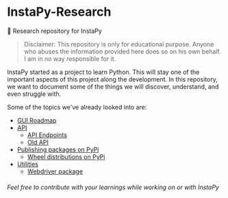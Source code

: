 # InstaPy-Research
📄 Research repository for InstaPy

> Disclaimer: This repository is only for educational purpose. Anyone who abuses the information provided here does so on his own behalf. I am in no way responsible for it.

InstaPy started as a project to learn Python. This will stay one of the important aspects of this project along the development.
In this repository, we want to document some of the things we will discover, understand, and even struggle with.

Some of the topics we've already looked into are:
- [GUI Roadmap](https://github.com/InstaPy/instapy-research/tree/master/gui_roadmap#gui-roadmap)
- [API](https://github.com/InstaPy/InstaPy-Research/tree/master/api)
  - [API Endpoints](./api/API_ENDPOINTS.md)
  - [Old API](./api/old_api)
- [Publishing packages on PyPi](https://github.com/InstaPy/InstaPy-Research/tree/master/pypi_publish)
  - [Wheel distributions on PyPi]()
- [Utilities](https://github.com/InstaPy/instapy-research/tree/master/utils)
  - [Webdriver package](https://github.com/InstaPy/instapy-research/tree/master/utils#webdriver-package)
  

###### Feel free to contribute with your learnings while working on or with InstaPy
  
